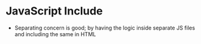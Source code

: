 # JavaScript Include

+   Separating concern is good; by having the logic inside separate JS files and including the same in HTML
